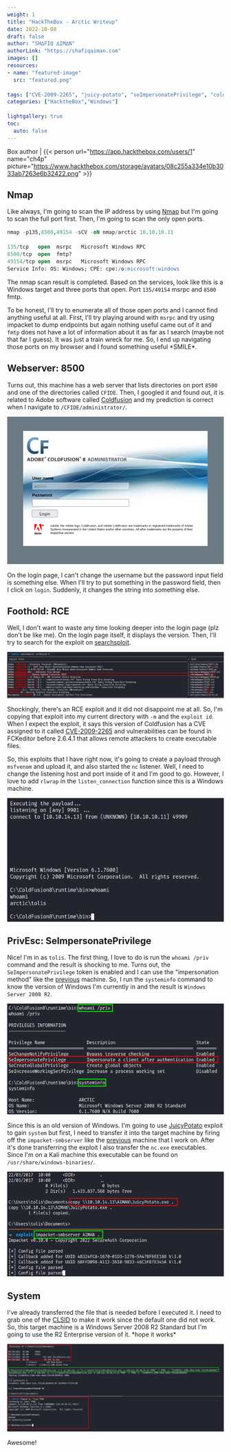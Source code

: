 ```yaml
---
weight: 1
title: "HackTheBox - Arctic Writeup"
date: 2022-10-08
draft: false
author: "SH∆FIQ ∆IM∆N"
authorLink: "https://shafiqaiman.com"
images: []
resources:
- name: "featured-image"
  src: "featured.png"

tags: ["CVE-2009-2265", "juicy-potato", "seImpersonatePrivilege", "coldfusion", "rce", "smbserver.py", "upload-vuln", "lfi", "jsp-reverse-shell", "msfvenom"]
categories: ["HacktheBox","Windows"]

lightgallery: true
toc:
  auto: false
---
```


Box author | {{< person url="https://app.hackthebox.com/users/1" name="ch4p" picture="https://www.hackthebox.com/storage/avatars/08c255a334e10b3033ab7263e6b32422.png" >}}

<!--more-->

## Nmap
Like always, I'm going to scan the IP address by using [Nmap](https://nmap.org/) but I'm going to scan the full port first. Then, I'm going to scan the only open ports.

```sql
nmap -p135,8500,49154 -sCV -oN nmap/arctic 10.10.10.11

135/tcp   open  msrpc   Microsoft Windows RPC
8500/tcp  open  fmtp?
49154/tcp open  msrpc   Microsoft Windows RPC
Service Info: OS: Windows; CPE: cpe:/o:microsoft:windows
```

The nmap scan result is completed. Based on the services, look like this is a Windows target and three ports that open. Port `135/49154` msrpc and `8500` fmtp.

To be honest, I'll try to enumerate all of those open ports and I cannot find anything useful at all. First, I'll try playing around with `msrpc` and try using impacket to dump endpoints but again nothing useful came out of it and `fmtp` does not have a lot of information about it as far as I search (maybe not that far I guess). It was just a train wreck for me. So, I end up navigating those ports on my browser and I found something useful \*SMILE\*.

## Webserver: 8500
Turns out, this machine has a web server that lists directories on port `8500` and one of the directories called `CFIDE`. Then, I googled it and found out, it is related to Adobe software called [Coldfusion](https://www.adobe.com/products/coldfusion-standard.html) and my prediction is correct when I navigate to `/CFIDE/administrator/`.

![coldfusion login page](coldfusion-login-page.png "coldfusion login page")

On the login page, I can't change the username but the password input field is something else. When I'll try to put something in the password field, then I click on `login`. Suddenly, it changes the string into something else.

## Foothold: RCE
Well, I don't want to waste any time looking deeper into the login page (plz don't be like me). On the login page itself, it displays the version. Then, I'll try to search for the exploit on [searchsploit](https://www.exploit-db.com/searchsploit).

![coldfusion 8 rce](coldfusion-8-rce.png "coldfusion 8 rce")

Shockingly, there's an RCE exploit and it did not disappoint me at all. So, I'm copying that exploit into my current directory with `-m` and the `exploit id`. When I expect the exploit, it says this version of Coldfusion has a CVE assigned to it called [CVE-2009-2265](https://nvd.nist.gov/vuln/detail/CVE-2009-2265) and vulnerabilities can be found in FCKeditor before 2.6.4.1 that allows remote attackers to create executable files. 

So, this exploits that I have right now, it's going to create a payload through `msfvenom` and upload it, and also started the `nc` listener. Well, I need to change the listening host and port inside of it and I'm good to go. However, I love to add `rlwrap` in the `listen_connection` function since this is a Windows machine.

![shell as tolis](shell-tolis.png "shell as tolis")

## PrivEsc: SeImpersonatePrivilege
Nice! I'm in as `tolis`. The first thing, I love to do is run the `whoami /priv` command and the result is shocking to me. Turns out, the `SeImpersonatePrivilege` token is enabled and I can use the "impersonation method" like the [previous](https://shafiqaiman.com/hackthebox-sheild-writeup/) machine. So, I run the `systeminfo` command to know the version of Windows I'm currently in and the result is `Windows Server 2008 R2`. 

![check the system and priv](check-system-and-priv.png "check the system and priv")

Since this is an old version of Windows. I'm going to use [JuicyPotato](https://github.com/ohpe/juicy-potato/releases) exploit to gain `system` but first, I need to transfer it into the target machine by firing off the `impacket-smbserver` like the [previous](https://shafiqaiman.com/hackthebox-grandpa-writeup/) machine that I work on. After it's done transferring the exploit I also transfer the `nc.exe` executables. Since I'm on a Kali machine this executable can be found on `/usr/share/windows-binaries/`.

![transferring file](transfer-file.png "transferring file")

## System
I've already transferred the file that is needed before I executed it. I need to grab one of the [CLSID](https://ohpe.it/juicy-potato/CLSID/Windows_Server_2008_R2_Enterprise/) to make it work since the default one did not work. So, this target machine is a Windows Server 2008 R2 Standard but I'm going to use the R2 Enterprise version of it. \*hope it works\*

![shell as system](shell-system.png "shell as system")

Awesome!